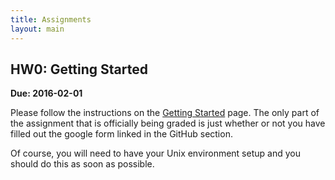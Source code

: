 ```yaml
---
title: Assignments
layout: main
---
```


## HW0: Getting Started
**Due: 2016-02-01**

Please follow the instructions on the [Getting Started](getting_started.html) page.  The only
part of the assignment that is officially being graded is just whether or not you have filled
out the google form linked in the GitHub section.

Of course, you will need to have your Unix environment setup and you should do this as soon
as possible.
